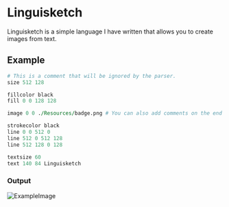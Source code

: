 # Linguisketch
Linguisketch is a simple language I have written that allows you to create images from text.

## Example
```perl
# This is a comment that will be ignored by the parser.
size 512 128

fillcolor black
fill 0 0 128 128

image 0 0 ./Resources/badge.png # You can also add comments on the end of lines.

strokecolor black
line 0 0 512 0
line 512 0 512 128
line 512 128 0 128

textsize 60
text 140 84 Linguisketch
```
### Output
![ExampleImage](https://cdn.discordapp.com/attachments/814444289181351968/1130304091667570718/rhwt0qqa.q4o.png)
